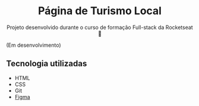 <div align="center"> 
  <h1>Página de Turismo Local</h1> 
</div>
<p align="center">Projeto desenvolvido durante o curso de formação Full-stack da Rocketseat 🚀</p>(Em desenvolvimento)

## Tecnologia utilizadas

- HTML
- CSS
- Git
- [Figma](https://www.figma.com/design/6Die8tV4tWykMWY890ShTV/Local-Tur%C3%ADstico-(Community)-(Copy)?node-id=3-376&node-type=canvas&t=P6VnPMOzwFKX6IU1-0)

